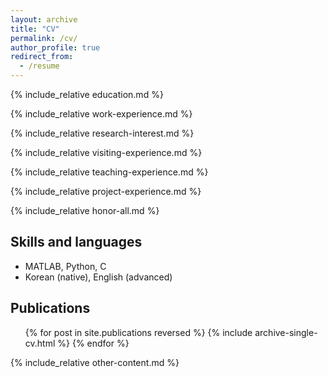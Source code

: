 ```yaml
---
layout: archive
title: "CV"
permalink: /cv/
author_profile: true
redirect_from:
  - /resume
---
```


<!---## <span style="color:blue"> **[Download CV](https://github.com/inhohong/inhohong.github.io/raw/master/files/CV_ihong_web.pdf)** </span>-->

{% include_relative education.md %}

{% include_relative work-experience.md %}

{% include_relative research-interest.md %}

{% include_relative visiting-experience.md %}

{% include_relative teaching-experience.md %}

{% include_relative project-experience.md %}

{% include_relative honor-all.md %}

Skills and languages
------
* MATLAB, Python, C
* Korean (native), English (advanced)

Publications
------
  <ul>{% for post in site.publications reversed %}
    {% include archive-single-cv.html %}
  {% endfor %}</ul>

{% include_relative other-content.md %}


